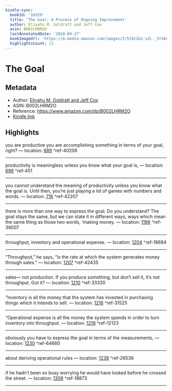 ```yaml
---
kindle-sync:
  bookId: '16329'
  title: 'The Goal: A Process of Ongoing Improvement'
  author: Eliyahu M. Goldratt and Jeff Cox
  asin: B002LHRM2O
  lastAnnotatedDate: '2018-04-27'
  bookImageUrl: 'https://m.media-amazon.com/images/I/519C2Gz-v2L._SY160.jpg'
  highlightsCount: 12
---
```

# The Goal
## Metadata
* Author: [Eliyahu M. Goldratt and Jeff Cox](https://www.amazon.com/Eliyahu-M-Goldratt/e/B000APWH4C/ref=dp_byline_cont_ebooks_1)
* ASIN: B002LHRM2O
* Reference: https://www.amazon.com/dp/B002LHRM2O
* [Kindle link](kindle://book?action=open&asin=B002LHRM2O)

## Highlights
you are productive you are accomplishing something in terms of your goal, right? — location: [689](kindle://book?action=open&asin=B002LHRM2O&location=689) ^ref-40206

---
productivity is meaningless unless you know what your goal is, — location: [698](kindle://book?action=open&asin=B002LHRM2O&location=698) ^ref-451

---
you cannot understand the meaning of productivity unless you know what the goal is. Until then, you’re just playing a lot of games with numbers and words. — location: [716](kindle://book?action=open&asin=B002LHRM2O&location=716) ^ref-42207

---
there is more than one way to express the goal. Do you understand? The goal stays the same, but we can state it in different ways, ways which mean the same thing as those two words, ‘making money. — location: [1196](kindle://book?action=open&asin=B002LHRM2O&location=1196) ^ref-39007

---
throughput, inventory and operational expense. — location: [1204](kindle://book?action=open&asin=B002LHRM2O&location=1204) ^ref-18684

---
“Throughput,” he says, “is the rate at which the system generates money through sales.” — location: [1207](kindle://book?action=open&asin=B002LHRM2O&location=1207) ^ref-42435

---
sales— not production. If you produce something, but don’t sell it, it’s not throughput. Got it? — location: [1210](kindle://book?action=open&asin=B002LHRM2O&location=1210) ^ref-33330

---
“Inventory is all the money that the system has invested in purchasing things which it intends to sell. — location: [1216](kindle://book?action=open&asin=B002LHRM2O&location=1216) ^ref-31525

---
“Operational expense is all the money the system spends in order to turn inventory into throughput. — location: [1219](kindle://book?action=open&asin=B002LHRM2O&location=1219) ^ref-12123

---
obviously you have to express the goal in terms of the measurements, — location: [1230](kindle://book?action=open&asin=B002LHRM2O&location=1230) ^ref-64660

---
about deriving operational rules — location: [1238](kindle://book?action=open&asin=B002LHRM2O&location=1238) ^ref-26536

---
if he hadn’t been so busy worrying he would have looked before he crossed the street. — location: [1309](kindle://book?action=open&asin=B002LHRM2O&location=1309) ^ref-18873

---
